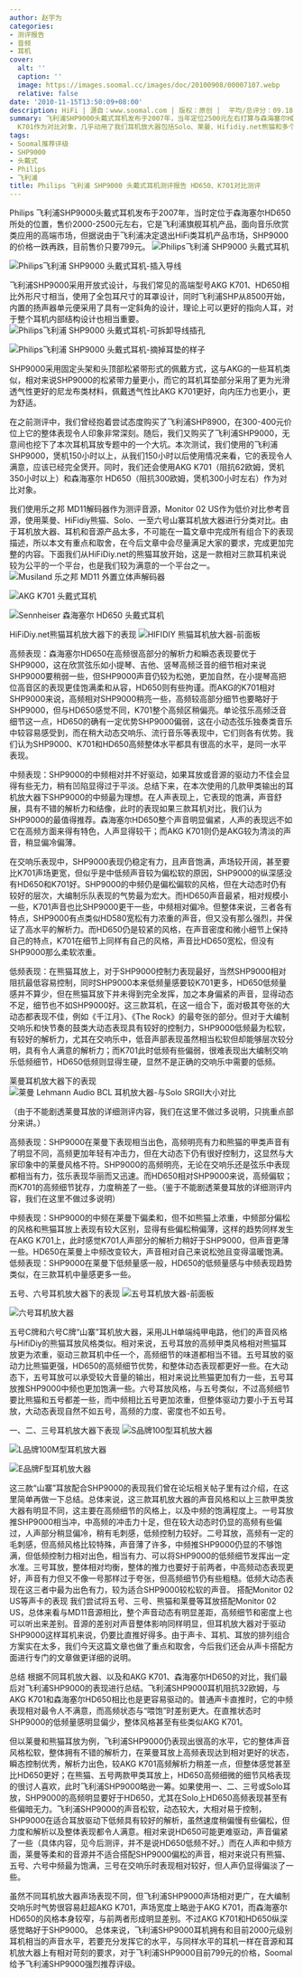 ```yaml
---
author: 赵宇为
categories:
- 测评报告
- 音频
- 耳机
cover:
  alt: ''
  caption: ''
  image: https://images.soomal.cc/images/doc/20100908/00007107.webp
  relative: false
date: '2010-11-15T13:50:09+08:00'
description: HiFi | 源自：www.soomal.com | 版权：原创 |  平均/总评分：09.18/973
summary: 飞利浦SHP9000头戴式耳机发布于2007年，当年定位2500元左右打算与森海塞尔HD650，而时至今日它的售价只要799元。我们本次评测主要使用森海塞尔HD650和AKG
  K701作为对比对象，几乎动用了我们耳机放大器包括Solo、莱曼、Hifidiy.net熊猫和多个价格低廉的山寨产品，SHP9000的表现会如何？
tags:
- Soomal推荐评级
- SHP9000
- 头戴式
- Philips
- 飞利浦
title: Philips 飞利浦 SHP9000 头戴式耳机测评报告 HD650、K701对比测评
---
```


Philips 飞利浦SHP9000头戴式耳机发布于2007年，当时定位于森海塞尔HD650所处的位置，售价2000-2500元左右，它是飞利浦旗舰耳机产品，面向音乐欣赏类应用的高端市场，但据说由于飞利浦决定退出HiFi类耳机产品市场，SHP9000的价格一跌再跌，目前售价只要799元。
![Philips飞利浦 SHP9000 头戴式耳机](https://images.soomal.cc/images/doc/20100908/00007107.webp)




![Philips飞利浦 SHP9000 头戴式耳机-插入导线](https://images.soomal.cc/images/doc/20100908/00007112.webp)




飞利浦SHP9000采用开放式设计，与我们常见的高端型号AKG K701、HD650相比外形尺寸相当，使用了全包耳尺寸的耳罩设计，同时飞利浦SHP从8500开始，内置的扬声器单元便采用了具有一定斜角的设计，理论上可以更好的指向人耳，对于整个耳机内部结构设计也相当重要。
![Philips飞利浦 SHP9000 头戴式耳机-可拆卸导线插孔](https://images.soomal.cc/images/doc/20100908/00007111.webp)




![Philips飞利浦 SHP9000 头戴式耳机-摘掉耳垫的样子](https://images.soomal.cc/images/doc/20100908/00007114.webp)




SHP9000采用固定头架和头顶部松紧带形式的佩戴方式，这与AKG的一些耳机类似，相对来说SHP9000的松紧带力量更小，而它的耳机耳垫部分采用了更为光滑透气性更好的尼龙布类材料，佩戴透气性比AKG K701更好，向内压力也更小，更为舒适。

在之前测评中，我们曾经抱着尝试态度购买了飞利浦SHP8900，在300-400元价位上它的整体表现令人印象非常深刻。随后，我们又购买了飞利浦SHP9000，无意间也挖下了本次耳机耳放专题中的一个大坑。本次测试，我们使用的飞利浦SHP9000，煲机150小时以上，从我们150小时以后使用情况来看，它的表现令人满意，应该已经完全煲开。同时，我们还会使用AKG K701（阻抗62欧姆，煲机350小时以上）和森海塞尔 HD650（阻抗300欧姆，煲机300小时左右）作为对比对象。

我们使用乐之邦 MD11解码器作为测评音源，Monitor 02 US作为低价对比参考音源，使用莱曼、HiFidiy熊猫、Solo、一至六号山寨耳机放大器进行分类对比。由于耳机放大器、耳机和音源产品太多，不可能在一篇文章中完成所有组合下的表现描述，所以本文有重点和取舍，在今后文章中会尽量满足大家的要求，完成更加完整的内容。下面我们从HiFiDiy.net的熊猫耳放开始，这是一款相对三款耳机来说较为公平的一个平台，也是我们较为满意的一个平台之一。
![Musiland 乐之邦 MD11 外置立体声解码器](https://images.soomal.cc/images/doc/20100725/00006495.webp)




![AKG K701 头戴式耳机](https://images.soomal.cc/images/doc/20100722/00006453.webp)




![Sennheiser 森海塞尔 HD650 头戴式耳机](https://images.soomal.cc/images/doc/20100703/00006217.webp)




HiFiDiy.net熊猫耳机放大器下的表现
![HIFIDIY 熊猫耳机放大器-前面板](https://images.soomal.cc/images/doc/20101018/00007746.webp)




高频表现：森海塞尔HD650在高频很高部分的解析力和瞬态表现要优于SHP9000，这在欣赏弦乐如小提琴、吉他、竖琴高频泛音的细节相对来说SHP9000要稍弱一些，但SHP9000声音仍较为松弛，更加自然，在小提琴高把位高音区的表现更佳饱满柔和从容，HD650则有些拘谨。而AKG的K701相对SHP9000来说，高频相对SHP9000稍亮一些，高频较高部分细节也要略好于SHP9000，但与HD650感觉不同，K701整个高频区稍偏亮。单论弦乐高频泛音细节这一点，HD650的确有一定优势SHP9000偏弱，这在小动态弦乐独奏类音乐中较容易感受到，而在稍大动态交响乐、流行音乐等表现中，它们则各有优势。我们认为SHP9000、K701和HD650高频整体水平都具有很高的水平，是同一水平表现。

中频表现：SHP9000的中频相对并不好驱动，如果耳放或音源的驱动力不佳会显得有些无力，稍有凹陷显得过于平淡。总结下来，在本次使用的几款甲类输出的耳机放大器下SHP9000的中频最为理想。在人声表现上，它表现的饱满，声音舒展，具有不错的解析力和结像，此时的表现如果三款耳机对比，我们认为SHP9000的最值得推荐。森海塞尔HD650整个声音明显偏紧，人声的表现远不如它在高频方面来得有特色，人声显得较干；而AKG K701则仍是AKG较为清淡的声音，稍显偏冷偏薄。

在交响乐表现中，SHP9000表现仍稳定有力，且声音饱满，声场较开阔，甚至要比K701声场更宽，但似乎是中低频声音较为偏松软的原因，SHP9000的纵深感没有HD650和K701好。SHP9000的中频仍是偏松偏软的风格，但在大动态时仍有较好的层次，大编制乐队表现的气势最为宏大。而HD650声音最紧，相对规模小一些，K701声音也比SHP9000更干一些，中频相对偏冷。但整体来说，三者各有特点，SHP9000有点类似HD580宽松有力浓重的声音，但又没有那么强烈，并保证了高水平的解析力。而HD650仍是较紧的风格，在声音密度和微小细节上保持自己的特点，K701在细节上同样有自己的风格，声音比HD650宽松，但没有SHP9000那么柔软浓重。

低频表现：在熊猫耳放上，对于SHP9000控制力表现最好，当然SHP9000相对阻抗最低容易控制，同时SHP9000本来低频量感要较K701更多，HD650低频量感并不算少，但在熊猫耳放下并未得到完全发挥，加之本身偏紧的声音，显得动态不足，细节也不如SHP9000好。这三款耳机，在这一组合下，面对极其夸张的大动态都表现不佳，例如《千江月》、《The Rock》的最夸张的部分。但对于大编制交响乐和快节奏的鼓类大动态表现具有较好的控制力，SHP9000低频最为松软，有较好的解析力，尤其在交响乐中，低音声部表现虽然相当松软但却能够层次较分明，具有令人满意的解析力；而K701此时低频有些偏弱，很难表现出大编制交响乐低频细节，HD650低频则显得生硬，显然不是正确的交响乐中需要的低频。

莱曼耳机放大器下的表现
![莱曼 Lehmann Audio BCL 耳机放大器-与Solo SRGII大小对比](https://images.soomal.cc/images/doc/20101011/00007561.webp)





（由于不能剧透莱曼耳放的详细测评内容，我们在这里不做过多说明，只挑重点部分来讲。）


高频表现：SHP9000在莱曼下表现相当出色，高频明亮有力和熊猫的甲类声音有了明显不同，高频更加年轻有冲击力，但在大动态下仍有很好控制力，这显然与大家印象中的莱曼风格不符。SHP9000的高频明亮，无论在交响乐还是弦乐中表现都相当有力，弦乐表现华丽而又迅速。而HD650相对SHP9000来说，高频偏软；而K701的高频细节犹存，力度稍差了一些。（鉴于不能剧透莱曼耳放的详细测评内容，我们在这里不做过多说明）

中频表现：SHP9000的中频在莱曼下偏柔和，但不如熊猫上浓重，中频部分偏松的风格和熊猫耳放上表现有较大区别，显得有些偏松稍偏薄，这样的趋势同样发生在AKG K701上，此时感觉K701人声部分的解析力稍好于SHP9000，但声音更薄一些。HD650在莱曼上中频改变较大，声音相对自己来说松弛且变得温暖饱满。
低频表现：SHP9000在莱曼下低频量感一般，HD650的低频量感与中频表现趋势类似，在三款耳机中量感更多一些。

五号、六号耳机放大器下的表现
![五号耳机放大器-前面板](https://images.soomal.cc/images/doc/20101029/00007875.webp)




![六号耳机放大器](https://images.soomal.cc/images/doc/20101031/00007914.webp)






五号C牌和六号C牌“山寨”耳机放大器，采用JLH单端纯甲电路，他们的声音风格与HifiDiy的熊猫耳放风格类似。相对来说，五号耳放的高频甲类风格相对熊猫耳放更为浓重，驱动三款耳机中任一个，高频细节的味道都相当不错。五号耳放的驱动力比熊猫更强，HD650的高频细节优势，和整体动态表现都更好一些。在大动态下，五号耳放可以承受较大音量的输出，相对来说比熊猫更加有力一些，五号耳放推SHP9000中频也更加饱满一些。六号耳放风格，与五号类似，不过高频细节要比熊猫和五号都差一些，而中频相比五号更加浓重，但整体驱动力要小于五号耳放，大动态表现自然不如五号，高频的力度、密度也不如五号。

一、二、三号耳机放大器下表现
![S品牌100型耳机放大器](https://images.soomal.cc/images/doc/20101008/00007535.webp)




![L品牌100M型耳机放大器](https://images.soomal.cc/images/doc/20101009/00007546.webp)




![E品牌F型耳机放大器](https://images.soomal.cc/images/doc/20101013/00007599.webp)






这三款“山寨”耳放配合SHP9000的表现我们曾在论坛相关帖子里有过介绍，在这里简单再做一下总结。总体来说，这三款耳机放大器的声音风格和以上三款甲类放大器有明显不同，这主要在高频细节的风格上，以及中频的饱满程度上。一号耳放推SHP9000相当冲，中高频的冲击力十足，但在较大动态时仍显的高频有些偏过，人声部分稍显偏冷，稍有毛刺感，低频控制力较好。二号耳放，高频有一定的毛刺感，但高频风格比较特殊，声音薄了许多，中频推SHP9000仍显的不够饱满，但低频控制力相对出色，相当有力、可以将SHP9000的低频细节发挥出一定水准。三号耳放，整体相对均衡，整体的推力也要好于前两者，中高频动态表现更好，声音有力但又不像一号那样过于夸张，但高频细节仍有些粗糙。低频大动态表现在这三者中最为出色有力，较为适合SHP9000较松软的声音。
搭配Monitor 02 US等声卡的表现
我们尝试将五号、三号、熊猫和莱曼等耳放搭配Monitor 02 US，总体来看与MD11音源相比，整个声音动态有明显差距，高频细节和密度上也可以听出来差别。音源的差别对声音整体影响同样明显，但耳机放大器对于驱动SHP9000这样耳机来说，仍要比直推好得多。由于声卡、耳机、耳放的排列组合方案实在太多，我们今天这篇文章也做了重点和取舍，今后我们还会从声卡搭配方面进行专门的文章做更详细的说明。

总结
根据不同耳机放大器、以及和AKG K701、森海塞尔HD650的对比，我们最后对飞利浦SHP9000的表现进行总结。飞利浦SHP9000耳机阻抗32欧姆，与AKG K701和森海塞尔HD650相比也是更容易驱动的。普通声卡直推时，它的中频表现相对最令人不满意，而高频状态与“喂饱”时差别更大。在直推状态时SHP9000的低频量感明显偏少，整体风格甚至有些类似AKG K701。

但以莱曼和熊猫耳放为例，飞利浦SHP9000仍表现出很高的水平，它的整体声音风格松软，整体拥有不错的解析力，在莱曼耳放上高频表现达到相对更好的状态，瞬态控制优秀，解析力出色，较AKG K701高频解析力稍差一点，但整体感觉甚至比HD650更好；在熊猫、五号两款甲类耳放上，HD650高频细微的细节风格表现的很讨人喜欢，此时飞利浦SHP9000略逊一筹。如果使用一、二、三号或Solo耳放，SHP9000的高频明显要好于HD650，尤其在Solo上HD650高频表现甚至有些偏暗无力。飞利浦SHP9000的声音松软，动态较大，大相对易于控制，SHP9000在适合耳放驱动下低频具有较好的解析，虽然速度稍偏慢有些偏松，但力度和解析以及整体表现都令人满意。相对来说HD650可能更难驱动，声音偏紧了一些（具体内容，见今后测评，并不是说HD650低频不好。）而在人声和中频方面，莱曼等柔和的音源并不适合搭配SHP9000偏松的声音，相对来说只有熊猫、五号、六号中频最为饱满，三号在交响乐时表现相对较好，但人声仍显得偏淡了一些。

虽然不同耳机放大器声场表现不同，但飞利浦SHP9000声场相对更广，在大编制交响乐时气势很容易赶超AKG K701，声场宽度上略逊于AKG K701，而森海塞尔HD650的风格本身较窄，与前两者形成明显差别。不过AKG K701和HD650纵深感觉略好于SHP9000。
总体来说，飞利浦SHP9000耳机拥有和目前2000元级别耳机相当的声音水平，若要充分发挥它的水平，与同样水平的耳机一样在音源和耳机放大器上有相对苛刻的要求，对于飞利浦SHP9000目前799元的价格，Soomal给予飞利浦SHP9000强烈推荐评级。